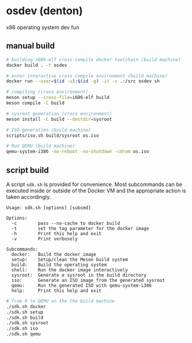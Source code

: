 # osdev (denton)
x86 operating system dev fun

## manual build

```sh
# building i686-elf cross-compile docker toolchain (build machine)
docker build . -t osdev

# enter interactive cross compile environment (build machine)
docker run --user=$(id -u):$(id -g) -it -v .:/src osdev sh

# compiling (cross environment)
meson setup --cross-file=i686-elf build
meson compile -C build

# sysroot generation (cross environment)
meson install -C build --destdir=sysroot

# ISO generation (build machine)
scripts/iso.sh build/sysroot os.iso

# Run QEMU (build machine)
qemu-system-i386 -no-reboot -no-shutdown -cdrom os.iso
```

## script build
A script `sdk.sh` is provided for convenience. Most subcommands
can be executed inside or outside of the Docker VM and the appropriate
action is taken accordingly.

```
Usage: sdk.sh [options] [subcmd]

Options:
  -c        pass --no-cache to docker build
  -t        set the tag parameter for the docker image
  -h        Print this help and exit
  -v        Print verbosely

Subcommands:
  docker:   Build the docker image
  setup:    Setup/clean the Meson build system
  build:    Build the operating system
  shell:    Run the docker image interactively
  sysroot:  Generate a sysroot in the build directory
  iso:      Generate an ISO image from the generated sysroot
  qemu:     Run the generated ISO with qemu-system-i386
  help:     Print this help and exit
```

```sh
# from 0 to QEMU on the the build machine
./sdk.sh docker
./sdk.sh setup
./sdk.sh build
./sdk.sh sysroot
./sdk.sh iso
./sdk.sh qemu
```
